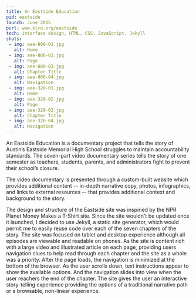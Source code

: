 ```yaml
---
title: An Eastside Education
pid: eastside
launch: June 2015
purl: www.klru.org/eastside
tech: interface design, HTML, CSS, JavaScript, Jekyll
shots:
 - img: aee-800-01.jpg
   alt: Home
 - img: aee-800-02.jpg
   alt: Page
 - img: aee-800-03.jpg
   alt: Chapter Title
 - img: aee-800-04.jpg
   alt: Navigation
 - img: aee-320-01.jpg
   alt: Home
 - img: aee-320-02.jpg
   alt: Page
 - img: aee-320-03.jpg
   alt: Chapter Title
 - img: aee-320-04.jpg
   alt: Navigation
---
```

An Eastside Education is a documentary project that tells the story of Austin’s Eastside Memorial High School struggles to maintain accountability standards. The seven-part video documentary series tells the story of one semester as teachers, students, parents, and administrators fight to prevent their school’s closure.  

The video documentary is presented through a custom-built website which provides additional content -- in-depth narrative copy, photos, infographics, and links to external resources -- that provides additional context and background to the story. 

The design and structure of the Eastside site was inspiried by the NPR Planet Money Makes a T-Shirt site. Since the site wouldn't be updated once it launched, I decided to use Jekyll, a static site generator, which would permit me to easily reuse code over each of the seven chapters of the story. The site was focused on tablet and desktop experience although all episodes are viewable and readable on phones. As the site is content rich with a large video and illustrated article on each page, providing users navigation clues to help read through each chapter and the site as a whole was a priority. After the page loads, the navigation is minimized at the bottom of the browser. As the user scrolls down, text instructions appear to show the available options. And the navigation slides into view when the user reachers the end of the chapter. The site gives the user an interactive story-telling experience providing the options of a traditional narrative path or a browsable, non-linear experience.

